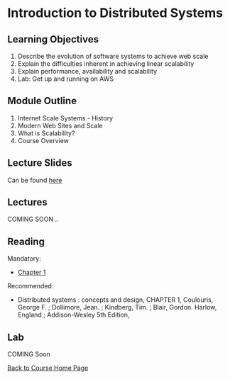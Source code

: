 # Introduction to Distributed Systems

## Learning Objectives

1. Describe the evolution of software systems to achieve web scale
1. Explain the difficulties inherent in achieving linear scalability
1. Explain performance, availability and scalability
1. Lab: Get up and running on AWS 

## Module Outline

1. Internet Scale Systems - History
1. Modern Web Sites and Scale
1. What is Scalability?
1. Course Overview


## Lecture Slides
Can be found [here](https://gortonator.github.io/bsds-6650/lectures/week1-Intro/BSDS-2019-Week-1.pdf)

## Lectures
COMING SOON ..

## Reading
Mandatory: 
- [Chapter 1](https://gortonator.github.io/bsds-6650/reading/chapter-1.pdf)

Recommended:
- Distributed systems : concepts and design, CHAPTER 1, Coulouris, George F. ; Dollimore, Jean. ; Kindberg, Tim. ; Blair, Gordon.
Harlow, England ; Addison-Wesley 5th Edition, 

## Lab
COMING Soon

[Back to Course Home Page](https://gortonator.github.io/bsds-6650/)
